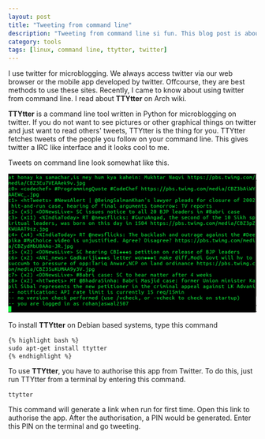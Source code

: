 ```yaml
---
layout: post
title: "Tweeting from command line"
description: "Tweeting from command line si fun. This blog post is about a command line tool named TTYtter which is used for microblogging on twitter" 
category: tools 
tags: [linux, command line, ttytter, twitter]
---
```


I use twitter for microblogging. We always access twitter via our web browser or the mobile app developed by twitter. Offcourse, they are best methods to use these sites. Recently, I came to know about using twitter from command line. I read about **TTYtter** on Arch wiki.

**TTYtter** is a command line tool written in Python for microblogging on twitter. If you do not want to see pictures or other graphical things on twitter and just want to read others' tweets, TTYtter is the thing for you. TTYtter fetches tweets of the people you follow on your command line. This gives twitter a IRC like interface and it looks cool to me.

Tweets on command line look somewhat like this.
<p>
	<img src = "/assets/media/ttytter.png">
</p>

To install **TTYtter** on Debian based systems, type this command

    {% highlight bash %}
    sudo apt-get install ttytter
    {% endhighlight %}

To use **TTYtter**, you have to authorise this app from Twitter. To do this, just run TTYtter from a terminal by entering this command.

    ttytter

This command will generate a link when run for first time. Open this link to authorise the app. After the authorisation, a PIN would be generated. Enter this PIN on the terminal and go tweeting.
 
